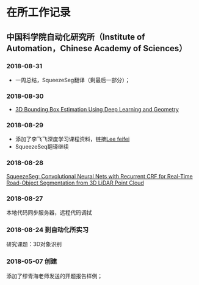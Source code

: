 # 在所工作记录

## 中国科学院自动化研究所（Institute of Automation，Chinese Academy of Sciences）



### 2018-08-31

* 一周总结，SqueezeSeg翻译（剩最后一部分）；

### 2018-08-30

* [3D Bounding Box Estimation Using Deep Learning and Geometry](https://blog.csdn.net/cuichuanchen3307/article/details/80970086)


### 2018-08-29

* 添加了李飞飞深度学习课程资料，链接[Lee feifei](https://github.com/usiege/CASIA/tree/master/Lee%20feifei)
* SqueezeSeq翻译继续

### 2018-08-28

[SqueezeSeg: Convolutional Neural Nets with Recurrent CRF for Real-Time Road-Object Segmentation from 3D LiDAR Point Cloud](https://github.com/uwuneng/SqueezeSeg) 

### 2018-08-27 

本地代码同步服务器，远程代码调拭

### 2018-08-24 到自动化所实习

研究课题：3D对象识别

### 2018-05-07 创建

添加了缪青海老师发送的开题报告样例；
